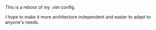 This is a reboot of my .vim config.

I hope to make it more architecture independent and easier to adapt to
anyone's needs.
